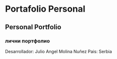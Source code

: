 # Portafolio Personal

## Personal Portfolio

### лични портфолио

Desarrollador: Julio Angel Molina Nuñez
Pais: Serbia
